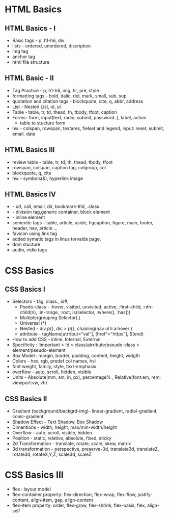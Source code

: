 # HTML Basics

## HTML Basics - I

- Basic tags - p, h1-h6, div
- lists - ordered, unordered, discription
- img tag
- anchor tag
- html file structure

## HTML Basic - II

- Tag Practice - p, h1-h6, img, hr, pre, style
- formatting tags - bold, italic, del, mark, small, sub, sup
- quotation and citation tags - blockquote, cite, q, abbr, address
- List - Nested List, ol, ul
- Table - table, tr, td, thead, th, tbody, tfoot, caption
- Forms- form, input(text, radio, submit, password..), label, action
  - table to stucture form
- hw - colspan, rowspan, textares, fielset and legend, input: reset, submit, email, date

## HTML Basics III

- review table - table, tr, td, th, thead, tbody, tfoot
- rowspan, colspan, caption tag, colgroup, col
- blockquote, q, cite
- hw - symbols(&), hyperlink image

## HTML Basics IV

- <a> - url, call, email, dir, bookmark-#id, .class
- <div> - division tag,generic container, block element
- <span> - inline element
- sementic tags - table, article, aside, figcaption, figure, main, footer, header, nav, article ...
- favicon using link tag
- added symetic tags in linus torvalds page.
- dom stucture
- audio, vidio tags

# CSS Basics

## CSS Basics I

- Selectors - tag, class., id#,
  - Psedo-class - :hover, visited, unvisited, active, :first-child, :nth-child(n), :in-range, :root, is(selector, :where(), :has())
  - Multiple/grouping Selector(,)
  - Universal (\*)
  - Nested - div p{}, dic > p{}, chaining(nav ul li a:hover )
  - attribute - tagName[atrribut="val"], [href^="https"], $(end)
- How to add CSS - inline, Internal, External
- Specificity : !important > Id > class/atrribute/pseudo-class > element/pseudo-element
- Box Model : margin, border, padding, content, height, widgth
- Colors - hex, rgb, predef col names, hsl
- font weight, family, style, text-emphasis
- overflow - auto, scroll, hidden, visible
- Units - Absolute(mm, sm, in, px), percentage% , Relative(font:em, rem; viewport:vw, vh)

## CSS Basics II

- Gradient (background/backgrd-img)- linear-gradient, radial-gradient, conic-gradient
- Shadow Effect - Text Shadow, Box Shadow
- Dimentions - width, height, max/min-width/height
- Overflow - auto, scroll, visible, hidden
- Position - static, relative, absolute, fixed, sticky
- 2d Transformation - translate, rotate, scale, skew, matrix
- 3d transformation - perspective, preserve-3d, translate3d, translateZ, rotate3d, rotateX,Y,Z, scale3d, scaleZ

# CSS Basics III

- flex : layout model
- flex-container property: flex-direction, flex-wrap, flex-flow, justify-content, align-item, gap, align-content
- flex-item property: order, flex-grow, flex-shrink, flex-basis, flex, align-self
